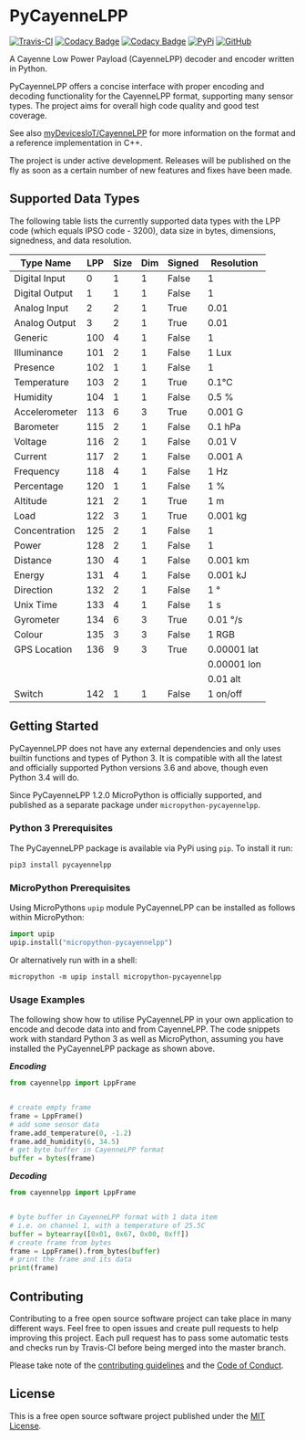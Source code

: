 # PyCayenneLPP

[![Travis-CI](https://travis-ci.com/smlng/pycayennelpp.svg?branch=master)](https://travis-ci.com/smlng/pycayennelpp)
[![Codacy Badge](https://app.codacy.com/project/badge/Grade/a47d55068ce348c2a83497d2ab5f07bf)](https://www.codacy.com/gh/smlng/pycayennelpp/dashboard?utm_source=github.com&amp;utm_medium=referral&amp;utm_content=smlng/pycayennelpp&amp;utm_campaign=Badge_Grade)
[![Codacy Badge](https://app.codacy.com/project/badge/Coverage/a47d55068ce348c2a83497d2ab5f07bf)](https://www.codacy.com/gh/smlng/pycayennelpp/dashboard?utm_source=github.com&utm_medium=referral&utm_content=smlng/pycayennelpp&utm_campaign=Badge_Coverage)
[![PyPi](https://badge.fury.io/py/pycayennelpp.svg)](https://badge.fury.io/py/pycayennelpp)
[![GitHub](https://img.shields.io/badge/License-MIT-blue.svg)](https://github.com/smlng/pycayennelpp/blob/master/LICENSE)

A Cayenne Low Power Payload (CayenneLPP) decoder and encoder written in Python.

PyCayenneLPP offers a concise interface with proper encoding and decoding
functionality for the CayenneLPP format, supporting many sensor types.
The project aims for overall high code quality and good test coverage.

See also [myDevicesIoT/CayenneLPP](https://github.com/myDevicesIoT/CayenneLPP)
for more information on the format and a reference implementation in C++.

The project is under active development. Releases will be published on the
fly as soon as a certain number of new features and fixes have been made.

## Supported Data Types

The following table lists the currently supported data types with the LPP code
(which equals IPSO code - 3200), data size in bytes, dimensions, signedness,
and data resolution.

| Type Name      | LPP | Size | Dim | Signed | Resolution |
|----------------|-----|------|-----|--------|------------|
| Digital Input  |   0 |    1 |   1 | False  | 1          |
| Digital Output |   1 |    1 |   1 | False  | 1          |
| Analog Input   |   2 |    2 |   1 | True   | 0.01       |
| Analog Output  |   3 |    2 |   1 | True   | 0.01       |
| Generic        | 100 |    4 |   1 | False  | 1          |
| Illuminance    | 101 |    2 |   1 | False  | 1 Lux      |
| Presence       | 102 |    1 |   1 | False  | 1          |
| Temperature    | 103 |    2 |   1 | True   | 0.1°C      |
| Humidity       | 104 |    1 |   1 | False  | 0.5 %      |
| Accelerometer  | 113 |    6 |   3 | True   | 0.001 G    |
| Barometer      | 115 |    2 |   1 | False  | 0.1 hPa    |
| Voltage        | 116 |    2 |   1 | False  | 0.01 V     |
| Current        | 117 |    2 |   1 | False  | 0.001 A    |
| Frequency      | 118 |    4 |   1 | False  | 1 Hz       |
| Percentage     | 120 |    1 |   1 | False  | 1 %        |
| Altitude       | 121 |    2 |   1 | True   | 1 m        |
| Load           | 122 |    3 |   1 | True   | 0.001 kg   |
| Concentration  | 125 |    2 |   1 | False  | 1          |
| Power          | 128 |    2 |   1 | False  | 1          |
| Distance       | 130 |    4 |   1 | False  | 0.001 km   |
| Energy         | 131 |    4 |   1 | False  | 0.001 kJ   |
| Direction      | 132 |    2 |   1 | False  | 1 °        |
| Unix Time      | 133 |    4 |   1 | False  | 1 s        |
| Gyrometer      | 134 |    6 |   3 | True   | 0.01 °/s   |
| Colour         | 135 |    3 |   3 | False  | 1 RGB      |
| GPS Location   | 136 |    9 |   3 | True   | 0.00001 lat|
|                |     |      |     |        | 0.00001 lon|
|                |     |      |     |        | 0.01 alt   |
| Switch         | 142 |    1 |   1 | False  | 1 on/off   |

## Getting Started

PyCayenneLPP does not have any external dependencies and only uses builtin
functions and types of Python 3. It is compatible with all the latest and 
officially supported Python versions 3.6 and above, though even Python 3.4 
will do.

Since PyCayenneLPP 1.2.0 MicroPython is officially supported, and published 
as a separate package under `micropython-pycayennelpp`.

### Python 3 Prerequisites

The PyCayenneLPP package is available via PyPi using `pip`. To install it run:

```Shell
pip3 install pycayennelpp
```

### MicroPython Prerequisites

Using MicroPythons `upip` module PyCayenneLPP can be installed as follows
within MicroPython:

```Python
import upip
upip.install("micropython-pycayennelpp")
```

Or alternatively run with in a shell:

```Shell
micropython -m upip install micropython-pycayennelpp
```

### Usage Examples

The following show how to utilise PyCayenneLPP in your own application
to encode and decode data into and from CayenneLPP. The code snippets
work with standard Python 3 as well as MicroPython, assuming you have
installed the PyCayenneLPP package as shown above.

***Encoding***

```Python
from cayennelpp import LppFrame


# create empty frame
frame = LppFrame()
# add some sensor data
frame.add_temperature(0, -1.2)
frame.add_humidity(6, 34.5)
# get byte buffer in CayenneLPP format
buffer = bytes(frame)
```

***Decoding***

```Python
from cayennelpp import LppFrame


# byte buffer in CayenneLPP format with 1 data item
# i.e. on channel 1, with a temperature of 25.5C
buffer = bytearray([0x01, 0x67, 0x00, 0xff])
# create frame from bytes
frame = LppFrame().from_bytes(buffer)
# print the frame and its data
print(frame)
```

## Contributing

Contributing to a free open source software project can take place in many
different ways. Feel free to open issues and create pull requests to help
improving this project. Each pull request has to pass some automatic tests and
checks run by Travis-CI before being merged into the master branch.

Please take note of the [contributing guidelines](CONTRIBUTING.md) and the
[Code of Conduct](CODE_OF_CONDUCT.md).

## License

This is a free open source software project published under the [MIT License](LICENSE).
